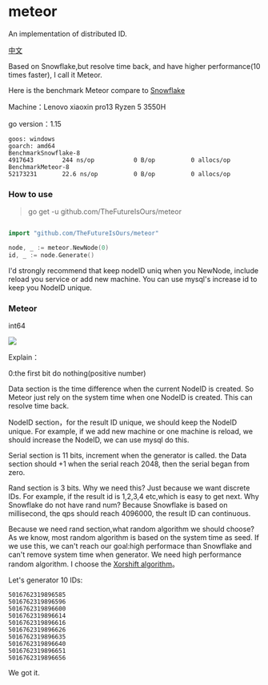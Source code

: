 <!--
 * @Author: Daiming Liu (xingrufeng)
-->
# meteor
An implementation of distributed ID.

[中文](https://github.com/TheFutureIsOurs/meteor/blob/master/README-ZH.md)

Based on Snowflake,but resolve time back, and have higher performance(10 times faster), I call it Meteor.

Here is the benchmark Meteor compare to [Snowflake](https://github.com/TheFutureIsOurs/learncode/blob/master/snow/snow.go)

Machine：Lenovo xiaoxin pro13 Ryzen 5 3550H

go version：1.15

	goos: windows
	goarch: amd64
	BenchmarkSnowflake-8
	4917643	       244 ns/op	       0 B/op	       0 allocs/op
	BenchmarkMeteor-8
	52173231	   22.6 ns/op	       0 B/op	       0 allocs/op


### How to use

>go get -u github.com/TheFutureIsOurs/meteor

```go

import "github.com/TheFutureIsOurs/meteor"

node, _ := meteor.NewNode(0)
id, _ := node.Generate()

```
I'd strongly recommend that keep nodeID uniq when you NewNode,
include reload you service or add new machine. You can use mysql's increase id to keep you NodeID unique.

### Meteor


int64



![](http://www.imflybird.cn/static/img/2020/meteor-en.png)

Explain：

0:the first bit do nothing(positive number)

Data section is the time difference when the current NodeID is created. So Meteor just rely on the system time when one NodeID is created. This can resolve time back.

NodeID section，for the result ID unique, we should keep the NodeID unique. For example, if we add new machine or one machine is reload, we should increase the NodeID, we can use mysql do this.

Serial section is 11 bits, increment when the generator is called. the Data section should +1 when the serial reach 2048,
then the serial began from zero.

Rand section is 3 bits. Why we need this? Just because we want discrete IDs. For example, if the result id is 1,2,3,4 etc,which is easy to get next. Why Snowflake do not have rand num? Because Snowflake is based on millisecond, the qps should reach 4096000, the result ID can continuous.

Because we need rand section,what random algorithm we should choose? As we know, most random algorithm is based on the system time as seed. If we use this, we can't reach our goal:high performace than Snowflake and can't remove system time when generator. We need high performance random algorithm. I choose the [Xorshift algorithm](https://en.wikipedia.org/wiki/Xorshift)。

Let's generator 10 IDs:

	5016762319896585
	5016762319896596
	5016762319896600
	5016762319896614
	5016762319896616
	5016762319896626
	5016762319896635
	5016762319896640
	5016762319896651
	5016762319896656

We got it.

